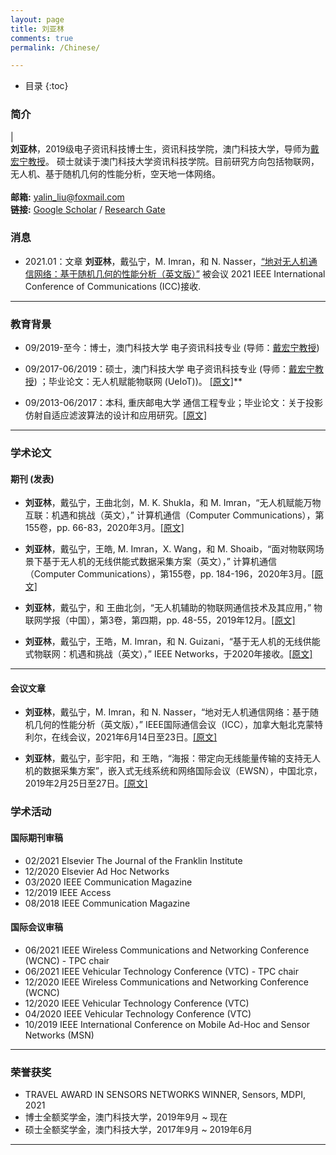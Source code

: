 ```yaml
---
layout: page
title: 刘亚林
comments: true
permalink: /Chinese/

---
```


* 目录
{:toc}


 
### 简介
 
| <br>**刘亚林**，2019级电子资讯科技博士生，资讯科技学院，澳门科技大学，导师为[戴宏宁教授](https://www.henrylab.net/pubtype/journal/)。 硕士就读于澳门科技大学资讯科技学院。目前研究方向包括物联网，无人机、基于随机几何的性能分析，空天地一体网络。 <br> <br> **邮箱:** <yalin_liu@foxmail.com> <br>  **链接:** [Google Scholar](https://scholar.google.com/citations?user=boJGB9cAAAAJ&hl=zh-CN) / [Research Gate](https://www.researchgate.net/profile/Yalin-Liu/research?ev=prf_act)  &emsp;  

### 消息


* 2021.01：文章 **刘亚林**，戴弘宁，M. Imran，和 N. Nasser，[“地对无人机通信网络：基于随机几何的性能分析（英文版）”](https://github.com/yalin-liu/yalin-academic/blob/4c682e1a003864ffb4a826131beab179963baa59/papers/SGG2U.pdf) 被会议 2021 IEEE International Conference of Communications (ICC)接收.

---
### 教育背景

* 09/2019-至今：博士，澳门科技大学 电子资讯科技专业 (导师：[戴宏宁教授](https://www.henrylab.net/pubtype/journal/))

* 09/2017-06/2019：硕士，澳门科技大学 电子资讯科技专业 (导师：[戴宏宁教授](https://www.henrylab.net/pubtype/journal/)) ；毕业论文：无人机赋能物联网 (UeIoT))。 [[原文]](https://github.com/yalin-liu/yalin-liu.github.io/blob/d82d9ad7fcb415b7500a357307ff06702e5ae261/papers/Master_Thesis.pdf)**

* 09/2013-06/2017：本科, 重庆邮电大学 通信工程专业；毕业论文：关于投影仿射自适应滤波算法的设计和应用研究。[[原文]](https://github.com/yalin-liu/yalin-liu.github.io/blob/d82d9ad7fcb415b7500a357307ff06702e5ae261/papers/Bach_Thesis.pdf)

---

### 学术论文


#### 期刊 (发表)

* **刘亚林**，戴弘宁，王曲北剑，M. K. Shukla，和 M. Imran，“无人机赋能万物互联：机遇和挑战（英文），” 计算机通信（Computer Communications），第155卷，pp. 66-83，2020年3月。[[原文]](https://github.com/yalin-liu/yalin-academic/blob/4c682e1a003864ffb4a826131beab179963baa59/papers/UAVIOE.pdf)

*  **刘亚林**，戴弘宁，王皓, M. Imran，X. Wang，和 M. Shoaib，“面对物联网场景下基于无人机的无线供能式数据采集方案（英文），” 计算机通信（Computer Communications），第155卷，pp. 184-196，2020年3月。[[原文]](https://github.com/yalin-liu/yalin-academic/blob/4c682e1a003864ffb4a826131beab179963baa59/papers/UAVWET.pdf)

*  **刘亚林**，戴弘宁，和 王曲北剑，“无人机辅助的物联网通信技术及其应用，” 物联网学报（中国），第3卷，第四期，pp. 48-55，2019年12月。[[原文]](https://github.com/yalin-liu/yalin-academic/blob/4c682e1a003864ffb4a826131beab179963baa59/papers/China-UAVIOT.pdf)

*  **刘亚林**，戴弘宁，王皓，M. Imran，和 N. Guizani，“基于无人机的无线供能式物联网：机遇和挑战（英文），” IEEE Networks，于2020年接收。[[原文]](https://github.com/yalin-liu/yalin-academic/blob/4c682e1a003864ffb4a826131beab179963baa59/papers/UWPIOT.pdf)
 
---

#### 会议文章

* **刘亚林**，戴弘宁，M. Imran，和 N. Nasser，“地对无人机通信网络：基于随机几何的性能分析（英文版），” IEEE国际通信会议（ICC），加拿大魁北克蒙特利尔，在线会议，2021年6月14日至23日。[[原文]](https://github.com/yalin-liu/yalin-academic/blob/4c682e1a003864ffb4a826131beab179963baa59/papers/SGG2U.pdf)

* **刘亚林**，戴弘宁，彭宇阳，和 王皓，“海报：带定向无线能量传输的支持无人机的数据采集方案”，嵌入式无线系统和网络国际会议（EWSN），中国北京，2019年2月25日至27日。[[原文]](https://github.com/yalin-liu/yalin-academic/blob/517ff5d24a5fa74da5a7ebe9110e15de7d988c01/papers/EWSN-liu.pdf)


### 学术活动

#### 国际期刊审稿

* 02/2021 Elsevier The Journal of the Franklin Institute 
* 12/2020 Elsevier Ad Hoc Networks
* 03/2020 IEEE Communication Magazine
* 12/2019 IEEE Access
* 08/2018 IEEE Communication Magazine

#### 国际会议审稿

* 06/2021 IEEE Wireless Communications and Networking Conference (WCNC) - TPC chair
* 06/2021 IEEE Vehicular Technology Conference (VTC) - TPC chair
* 12/2020 IEEE Wireless Communications and Networking Conference (WCNC)
* 12/2020 IEEE Vehicular Technology Conference (VTC)
* 04/2020 IEEE Vehicular Technology Conference (VTC)
* 10/2019 IEEE International Conference on Mobile Ad-Hoc and Sensor Networks (MSN) 

---

### 荣誉获奖
*  TRAVEL AWARD IN SENSORS NETWORKS WINNER, Sensors, MDPI, 2021
*  博士全额奖学金，澳门科技大学，2019年9月 ~ 现在
*  硕士全额奖学金，澳门科技大学，2017年9月 ~ 2019年6月

---
